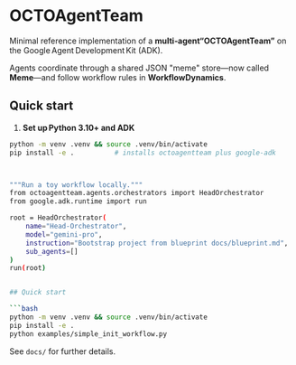
# OCTOAgentTeam

Minimal reference implementation of a **multi‑agent“OCTOAgentTeam”** on the Google Agent Development Kit (ADK).  

Agents coordinate through a shared JSON "meme" store—now called **Meme**—and follow workflow rules in **WorkflowDynamics**.

## Quick start

1. **Set up Python 3.10+ and ADK**

```bash
python -m venv .venv && source .venv/bin/activate
pip install -e .          # installs octoagentteam plus google‑adk



"""Run a toy workflow locally."""
from octoagentteam.agents.orchestrators import HeadOrchestrator
from google.adk.runtime import run

root = HeadOrchestrator(
    name="Head-Orchestrator",
    model="gemini-pro",
    instruction="Bootstrap project from blueprint docs/blueprint.md",
    sub_agents=[]
)
run(root)


## Quick start

```bash
python -m venv .venv && source .venv/bin/activate
pip install -e .
python examples/simple_init_workflow.py
```

See `docs/` for further details.

